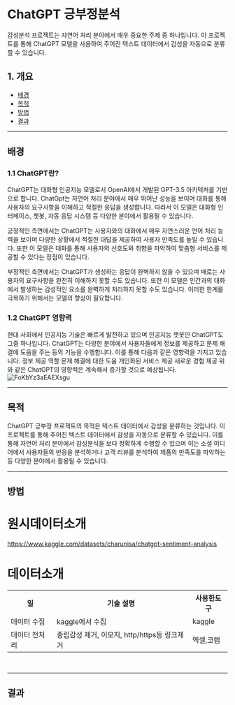# ChatGPT 긍부정분석

감성분석 프로젝트는 자연어 처리 분야에서 매우 중요한 주제 중 하나입니다. 이 프로젝트를 통해 ChatGPT 모델을 사용하여 주어진 텍스트 데이터에서 감성을 자동으로 분류할 수 있습니다.


## 1. 개요
- [배경](#배경)
- [목적](#목적)
- [방법](#방법)
- [결과](#결과)

<hr>

## 배경 
### 1.1 ChatGPT란?
ChatGPT는 대화형 인공지능 모델로서 OpenAI에서 개발된 GPT-3.5 아키텍처를 기반으로 합니다. ChatGpt는 자연어 처리 분야에서 매우 뛰어난 성능을 보이며 대화를 통해 사용자의 요구사항을 이해하고 적절한 응답을 생성합니다. 따라서 이 모델은 대화형 인터페이스, 챗봇, 자동 응답 시스템 등 다양한 분야에서 활용될 수 있습니다.

긍정적인 측면에서는 ChatGPT는 사용자와의 대화에서 매우 자연스러운 언어 처리 능력을 보이며 다양한 상황에서 적절한 대답을 제공하여 사용자 만족도를 높일 수 있습니다. 또한 이 모델은 대화를 통해 사용자의 선호도와 취향을 파악하여 맞춤형 서비스를 제공할 수 있다는 장점이 있습니다.

부정적인 측면에서는 ChatGPT가 생성하는 응답이 완벽하지 않을 수 있으며 때로는 사용자의 요구사항을 완전히 이해하지 못할 수도 있습니다. 또한 이 모델은 인간과의 대화에서 발생하는 감성적인 요소를 완벽하게 처리하지 못할 수도 있습니다. 이러한 한계를 극복하기 위해서는 모델의 향상이 필요합니다.

### 1.2 ChatGPT 영향력
현대 사회에서 인공지능 기술은 빠르게 발전하고 있으며 인공지능 챗봇인 ChatGPT도 그중 하나입니다. 
ChatGPT는 다양한 분야에서 사용자들에게 정보를 제공하고 문제 해결에 도움을 주는 등의 기능을 수행합니다.
이를 통해 다음과 같은 영향력을 가지고 있습니다.
정보 제공 역할
문제 해결에 대한 도움
개인화된 서비스 제공
새로운 경험 제공
위와 같은 ChatGPT의 영향력은 계속해서 증가할 것으로 예상됩니다. 
![FoKbYz3aEAEXsgu](https://user-images.githubusercontent.com/79897862/232948648-5797ee6e-9fde-4b28-bf5a-b000826cab6d.jpg)
<a href="https://twitter.com/EconomyApp/status/1622029832099082241"></a>
<hr>

## 목적
ChatGPT 긍부정 프로젝트의 목적은 텍스트 데이터에서 감성을 분류하는 것입니다. 이 프로젝트를 통해 주어진 텍스트 데이터에서 감성을 자동으로 분류할 수 있습니다. 이를 통해 자연어 처리 분야에서 감성분석을 보다 정확하게 수행할 수 있으며 이는 소셜 미디어에서 사용자들의 반응을 분석하거나 고객 리뷰를 분석하여 제품의 만족도를 파악하는 등 다양한 분야에서 활용될 수 있습니다.

<hr>

## 방법 
# 원시데이터소개
https://www.kaggle.com/datasets/charunisa/chatgpt-sentiment-analysis
# 데이터소개
<table style="width:100%">
  <tr>
    <th>일</th>
    <th>기술 설명</th> 
    <th>사용한도구</th>
  </tr>
  <tr>
    <td>데이터 수집</td>
    <td>kaggle에서 수집 </td> 
    <td>kaggle</td>
  </tr>
  <tr>
    <td>데이터 전처리</td>
    <td>중립감성 제거, 이모지, http/https등 링크제거</td>
    <td>엑셀,코렙</td>
</table><br>

<hr>

## 결과
